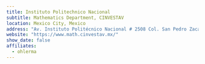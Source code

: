```yaml
---
title: Instituto Politechnico Nacional
subtitle: Mathematics Department, CINVESTAV
location: Mexico City, Mexico
address: "Av. Instituto Politécnico Nacional # 2508 Col. San Pedro Zacatenco Mexico City 07360 Mexico"
website: "https://www.math.cinvestav.mx/"
show_date: false
affiliates:
  - ohlerma
---
```

